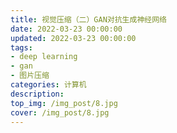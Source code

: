```yaml
---
title: 视觉压缩（二）GAN对抗生成神经网络
date: 2022-03-23 00:00:00
updated: 2022-03-23 00:00:00
tags: 
- deep learning
- gan
- 图片压缩
categories: 计算机
description:  
top_img: /img_post/8.jpg
cover: /img_post/8.jpg
---
```

